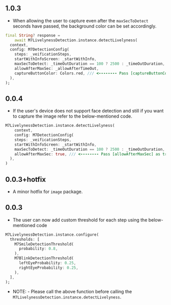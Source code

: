 ## 1.0.3

* When allowing the user to capture even after the `maxSecToDetect` seconds have passed, the background color can be set accordingly.
```dart
final String? response =
    await M7LivelynessDetection.instance.detectLivelyness(
  context,
  config: M7DetectionConfig(
    steps: _veificationSteps,
    startWithInfoScreen: _startWithInfo,
    maxSecToDetect: _timeOutDuration == 100 ? 2500 : _timeOutDuration,
    allowAfterMaxSec: _allowAfterTimeOut,
    captureButtonColor: Colors.red, /// <-------- Pass [captureButtonColor] to set the color.
  ),
);
```

## 0.0.4

* If the user's device does not support face detection and still if you want to capture the image refer to the below-mentioned code.
```dart
M7LivelynessDetection.instance.detectLivelyness(
    context,
    config: M7DetectionConfig(
    steps: _veificationSteps,
    startWithInfoScreen: _startWithInfo,
    maxSecToDetect: _timeOutDuration == 100 ? 2500 : _timeOutDuration,
    allowAfterMaxSec: true, /// <-------- Pass [allowAfterMaxSec] as true.
  ),
)
```

## 0.0.3+hotfix

* A minor hotfix for `image` package.

## 0.0.3

* The user can now add custom threshold for each step using the below-mentioned code
```dart
M7LivelynessDetection.instance.configure(
  thresholds: [
    M7SmileDetectionThreshold(
      probability: 0.8,
    ),
    M7BlinkDetectionThreshold(
      leftEyeProbability: 0.25,
      rightEyeProbability: 0.25,
    ),
  ],
);
```

* NOTE: -
Please call the above function before calling the `M7LivelynessDetection.instance.detectLivelyness`.

